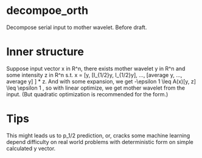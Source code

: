 # decompoe_orth
Decompose serial input to mother wavelet. Before draft.

# Inner structure
Suppose input vector x in R^n, there exists mother wavelet y in R^n and some intensity z in R^n s.t.
x = \[y, \[I_{1/2}y, I_{1/2}y\], ..., \[average y, ..., average y\] \] \* z.
And with some expansion, we get -\epsilon 1 \leq A(x)\[y, z\] \leq \epsilon 1 ,
so with linear optimize, we get mother wavelet from the input. (But quadratic optimization is recommended for the form.)

# Tips
This might leads us to p_1/2 prediction, or, cracks some machine learning depend difficulty on real world problems with deterministic form on simple calculated y vector.
